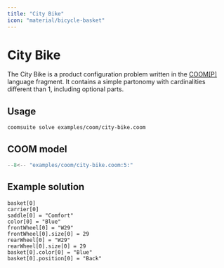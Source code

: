 ```yaml
---
title: "City Bike"
icon: "material/bicycle-basket"
---
```



# City Bike

The City Bike is a product configuration problem
written in the [COOM\[P\]][poom] language fragment.
It contains a simple partonomy with cardinalities different than 1,
including optional parts.

<!-- !!! info "Acknowledgements"
    The City Bike example has been provided by [denkbares]. -->

[poom]: ../reference/coom/index.md#coomp
<!-- [denkbares]: https://denkbares.com -->

## Usage

```console
coomsuite solve examples/coom/city-bike.coom
```
## COOM model

<!-- ??? quote "COOM Model" -->
<!-- title="City Bike" linenums="1" -->
```cpp
--8<-- "examples/coom/city-bike.coom:5:"
```

## Example solution

```
basket[0]
carrier[0]
saddle[0] = "Comfort"
color[0] = "Blue"
frontWheel[0] = "W29"
frontWheel[0].size[0] = 29
rearWheel[0] = "W29"
rearWheel[0].size[0] = 29
basket[0].color[0] = "Blue"
basket[0].position[0] = "Back"
```
